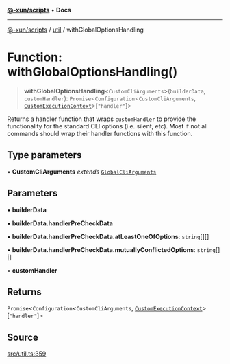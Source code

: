 [**@-xun/scripts**](../../README.md) • **Docs**

***

[@-xun/scripts](../../README.md) / [util](../README.md) / withGlobalOptionsHandling

# Function: withGlobalOptionsHandling()

> **withGlobalOptionsHandling**\<`CustomCliArguments`\>(`builderData`, `customHandler`): `Promise`\<`Configuration`\<`CustomCliArguments`, [`CustomExecutionContext`](../../configure/type-aliases/CustomExecutionContext.md)\>\[`"handler"`\]\>

Returns a handler function that wraps `customHandler` to provide the
functionality for the standard CLI options (i.e. silent, etc). Most if not
all commands should wrap their handler functions with this function.

## Type parameters

• **CustomCliArguments** *extends* [`GlobalCliArguments`](../type-aliases/GlobalCliArguments.md)

## Parameters

• **builderData**

• **builderData.handlerPreCheckData**

• **builderData.handlerPreCheckData.atLeastOneOfOptions**: `string`[][]

• **builderData.handlerPreCheckData.mutuallyConflictedOptions**: `string`[][]

• **customHandler**

## Returns

`Promise`\<`Configuration`\<`CustomCliArguments`, [`CustomExecutionContext`](../../configure/type-aliases/CustomExecutionContext.md)\>\[`"handler"`\]\>

## Source

[src/util.ts:359](https://github.com/Xunnamius/xscripts/blob/6426d70a844a1c3242d719bd648b2a5caf61a12c/src/util.ts#L359)
